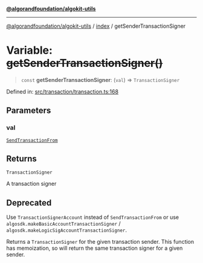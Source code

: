 [**@algorandfoundation/algokit-utils**](../../README.md)

***

[@algorandfoundation/algokit-utils](../../README.md) / [index](../README.md) / getSenderTransactionSigner

# Variable: ~~getSenderTransactionSigner()~~

> `const` **getSenderTransactionSigner**: (`val`) => `TransactionSigner`

Defined in: [src/transaction/transaction.ts:168](https://github.com/algorandfoundation/algokit-utils-ts/blob/main/src/transaction/transaction.ts#L168)

## Parameters

### val

[`SendTransactionFrom`](../../types/transaction/type-aliases/SendTransactionFrom.md)

## Returns

`TransactionSigner`

A transaction signer

## Deprecated

Use `TransactionSignerAccount` instead of `SendTransactionFrom` or use
`algosdk.makeBasicAccountTransactionSigner` / `algosdk.makeLogicSigAccountTransactionSigner`.

Returns a `TransactionSigner` for the given transaction sender.
This function has memoization, so will return the same transaction signer for a given sender.
